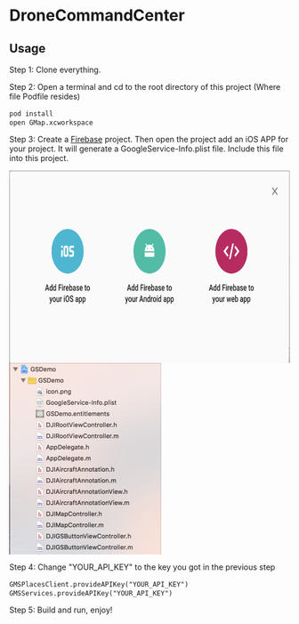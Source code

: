 # DroneCommandCenter
## Usage
  Step 1: Clone everything.
  
  Step 2: Open a terminal and cd to the root directory of this project (Where file Podfile resides)
  
    pod install
    open GMap.xcworkspace
  
  Step 3: Create a [Firebase](https://firebase.google.com/) project. Then open the project add an iOS APP for your project. It 
  will generate a GoogleService-Info.plist file. Include this file into this project.

<img src="https://github.com/jhzhaofred/DroneCommandCenter/blob/master/Screenshots/Firebase.png" width = "698" height = "345" alt="Firebase" align=center /> <img src="https://github.com/jhzhaofred/DroneCommandCenter/blob/master/Screenshots/include.png" width = "273" height = "345" alt="Firebase" align=center /> 
  
  Step 4: Change "YOUR_API_KEY" to the key you got in the previous step
  
    GMSPlacesClient.provideAPIKey("YOUR_API_KEY")
    GMSServices.provideAPIKey("YOUR_API_KEY")
    
  Step 5: Build and run, enjoy!

